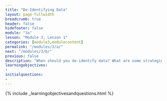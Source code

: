 ```yaml
---
title: "De-Identifying Data"
layout: page-fullwidth
breadcrumb: true
header: false
hidefooter: false
module: "3a"
lesson: "Module 3, Lesson 1"
categories: [module3,modulecontent]
permalink: "/modules/3/a/"
next: "/modules/3/b/"
previous: false
description: "When should you de-identify data? What are some strategies for de-identifying qualitative data?"
learningobjectives:
-  
initialquestions:
-   
---
```

{% include _learningobjectivesandquestions.html %}

